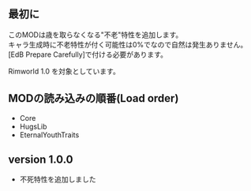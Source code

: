 ## 最初に
このMODは歳を取らなくなる"不老"特性を追加します。  
キャラ生成時に不老特性が付く可能性は0%でなので自然は発生ありません。  
[EdB Prepare Carefully]で付ける必要があります。  

Rimworld 1.0 を対象としています。  

## MODの読み込みの順番(Load order)
- Core  
- HugsLib  
- EternalYouthTraits

## version 1.0.0
- 不死特性を追加しました  

